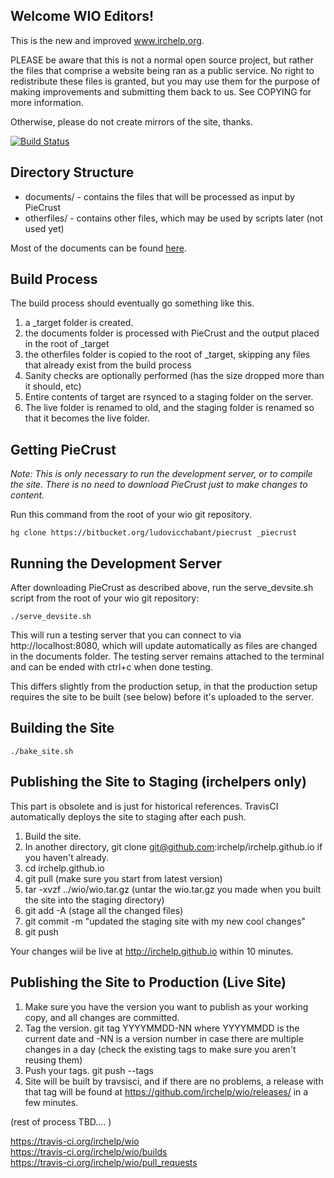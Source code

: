 Welcome WIO Editors!
--------------------

This is the new and improved www.irchelp.org.

PLEASE be aware that this is not a normal open source project, but rather the files that comprise a website being
ran as a public service. 
No right to redistribute these files is granted, but you may use them for the purpose of making improvements and
submitting them back to us. See COPYING for more information.

Otherwise, please do not create mirrors of the site, thanks.

[![Build Status](https://travis-ci.org/irchelp/wio.svg?branch=master)](https://travis-ci.org/irchelp/wio)


Directory Structure
-------------------

 * documents/ - contains the files that will be processed as input by PieCrust
 * otherfiles/ - contains other files, which may be used by scripts later (not used yet)

Most of the documents can be found [here](https://github.com/irchelp/wio/tree/master/documents/_content/pages/irchelp).

Build Process
-------------

The build process should eventually go something like this.

 1. a _target folder is created.
 2. the documents folder is processed with PieCrust and the output placed in
    the root of _target
 3. the otherfiles folder is copied to the root of _target, skipping any
    files that already exist from the build process
 4. Sanity checks are optionally performed (has the size dropped more than it should,
    etc)
 5. Entire contents of target are rsynced to a staging folder on the server.
 6. The live folder is renamed to old, and the staging folder is renamed so
    that it becomes the live folder.



Getting PieCrust
----------------
*Note: This is only necessary to run the development server, or to compile the site.*
*There is no need to download PieCrust just to make changes to content.*

Run this command from the root of your wio git repository.

	hg clone https://bitbucket.org/ludovicchabant/piecrust _piecrust

Running the Development Server
------------------------------

After downloading PieCrust as described above, run the serve_devsite.sh script
from the root of your wio git repository:

	./serve_devsite.sh

This will run a testing server that you can connect to via http://localhost:8080,
which will update automatically as files are changed in the documents
folder. The testing server remains attached to the terminal and can be ended
with ctrl+c when done testing.

This differs slightly from the production setup, in that the production
setup requires the site to be built (see below)  before it's uploaded to the server.

Building the Site
-----------------

	./bake_site.sh

Publishing the Site to Staging (irchelpers only)
-------------------------------------------------

This part is obsolete and is just for historical references. TravisCI automatically deploys the site to staging after each push.

 1. Build the site.
 2. In another directory, git clone git@github.com:irchelp/irchelp.github.io if you haven't already.
 3. cd irchelp.github.io
 4. git pull (make sure you start from latest version)
 5. tar -xvzf ../wio/wio.tar.gz (untar the wio.tar.gz you made when you built the site into the staging directory)
 6. git add -A (stage all the changed files)
 7. git commit -m "updated the staging site with my new cool changes"
 8. git push
 

Your changes wiil be live at http://irchelp.github.io within 10 minutes.
 
Publishing the Site to Production (Live Site)
---------------------------------------------

 1. Make sure you have the version you want to publish as your working copy, and all changes are committed.
 2. Tag the version. git tag YYYYMMDD-NN where YYYYMMDD is the current date and -NN is a version number in case there are multiple changes in a day (check the existing tags to make sure you aren't reusing them)
 3. Push your tags. git push --tags
 4. Site will be built by travsisci, and if there are no problems, a release with that tag will be found at https://github.com/irchelp/wio/releases/ in a few minutes.

(rest of process TBD.... )

https://travis-ci.org/irchelp/wio <br>
https://travis-ci.org/irchelp/wio/builds <br>
https://travis-ci.org/irchelp/wio/pull_requests
